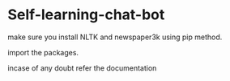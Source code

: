 # Self-learning-chat-bot

make sure you install NLTK and newspaper3k using pip method.

import the packages.

incase of any doubt refer the documentation
